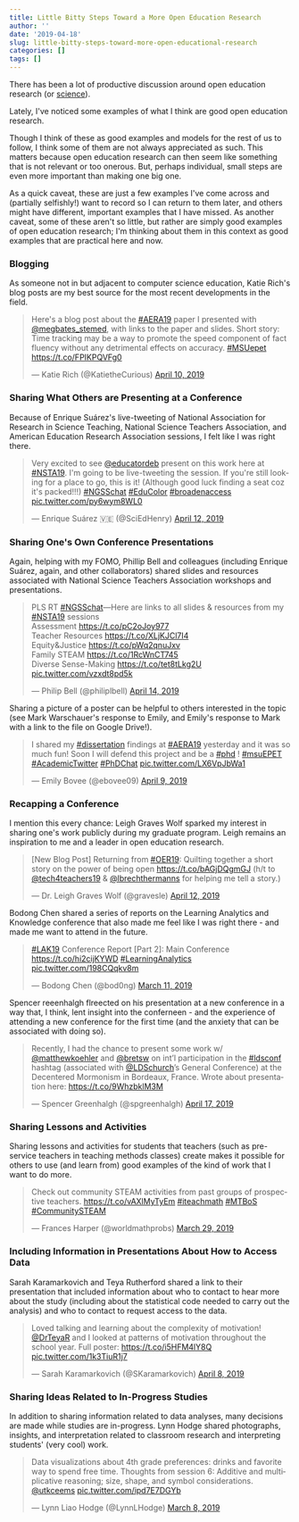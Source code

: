 ```yaml
---
title: Little Bitty Steps Toward a More Open Education Research
author: ''
date: '2019-04-18'
slug: little-bitty-steps-toward-more-open-educational-research
categories: []
tags: []
---
```


There has been a lot of productive discussion around open education research (or [science](https://journals.sagepub.com/doi/full/10.1177/2332858418787466)). 

Lately, I've noticed some examples of what I think are good open education research. 

Though I think of these as good examples and models for the rest of us to follow, I think some of them are not always appreciated as such. This matters because open education research can then seem like something that is not relevant or too onerous. But, perhaps individual, small steps are even more important than making one big one.

As a quick caveat, these are just a few examples I've come across and (partially selfishly!) want to record so I can return to them later, and others might have different, important examples that I have missed. As another caveat, some of these aren't so little, but rather are simply good examples of open education research; I'm thinking about them in this context as good examples that are practical here and now.

### Blogging

As someone not in but adjacent to computer science education, Katie Rich's blog posts are my best source for the most recent developments in the field. 

<blockquote class="twitter-tweet" data-lang="en"><p lang="en" dir="ltr">Here&#39;s a blog post about the <a href="https://twitter.com/hashtag/AERA19?src=hash&amp;ref_src=twsrc%5Etfw">#AERA19</a> paper I presented with <a href="https://twitter.com/megbates_stemed?ref_src=twsrc%5Etfw">@megbates_stemed</a>, with links to the paper and slides. Short story: Time tracking may be a way to promote the speed component of fact fluency without any detrimental effects on accuracy. <a href="https://twitter.com/hashtag/MSUepet?src=hash&amp;ref_src=twsrc%5Etfw">#MSUepet</a> <a href="https://t.co/FPIKPQVFg0">https://t.co/FPIKPQVFg0</a></p>&mdash; Katie Rich (@KatietheCurious) <a href="https://twitter.com/KatietheCurious/status/1115990827598319616?ref_src=twsrc%5Etfw">April 10, 2019</a></blockquote>
<script async src="https://platform.twitter.com/widgets.js" charset="utf-8"></script>

### Sharing What Others are Presenting at a Conference

Because of Enrique Suárez's live-tweeting of National Association for Research in Science Teaching, National Science Teachers Association, and American Education Research Association sessions, I felt like I was right there. 

<blockquote class="twitter-tweet" data-lang="en"><p lang="en" dir="ltr">Very excited to see <a href="https://twitter.com/educatordeb?ref_src=twsrc%5Etfw">@educatordeb</a> present on this work here at <a href="https://twitter.com/hashtag/NSTA19?src=hash&amp;ref_src=twsrc%5Etfw">#NSTA19</a>. I&#39;m going to be live-tweeting the session. If you&#39;re still looking for a place to go, this is it! (Although good luck finding a seat coz it&#39;s packed!!!) <a href="https://twitter.com/hashtag/NGSSchat?src=hash&amp;ref_src=twsrc%5Etfw">#NGSSchat</a> <a href="https://twitter.com/hashtag/EduColor?src=hash&amp;ref_src=twsrc%5Etfw">#EduColor</a> <a href="https://twitter.com/hashtag/broadenaccess?src=hash&amp;ref_src=twsrc%5Etfw">#broadenaccess</a> <a href="https://t.co/py6wym8WL0">pic.twitter.com/py6wym8WL0</a></p>&mdash; Enrique Suárez 🇻🇪 (@SciEdHenry) <a href="https://twitter.com/SciEdHenry/status/1116823845296590848?ref_src=twsrc%5Etfw">April 12, 2019</a></blockquote>
<script async src="https://platform.twitter.com/widgets.js" charset="utf-8"></script>

### Sharing One's Own Conference Presentations

Again, helping with my FOMO, Phillip Bell and colleagues (including Enrique Suárez, again, and other collaborators) shared slides and resources associated with National Science Teachers Association workshops and presentations.

<blockquote class="twitter-tweet" data-lang="en"><p lang="en" dir="ltr">PLS RT <a href="https://twitter.com/hashtag/NGSSchat?src=hash&amp;ref_src=twsrc%5Etfw">#NGSSchat</a>—Here are links to all slides &amp; resources from my <a href="https://twitter.com/hashtag/NSTA19?src=hash&amp;ref_src=twsrc%5Etfw">#NSTA19</a> sessions<br>Assessment <a href="https://t.co/pC2oJoy977">https://t.co/pC2oJoy977</a><br>Teacher Resources <a href="https://t.co/XLjKJCl7I4">https://t.co/XLjKJCl7I4</a><br>Equity&amp;Justice <a href="https://t.co/pWq2qnuJxv">https://t.co/pWq2qnuJxv</a><br>Family STEAM <a href="https://t.co/1RcWnCT745">https://t.co/1RcWnCT745</a><br>Diverse Sense-Making <a href="https://t.co/tet8tLkg2U">https://t.co/tet8tLkg2U</a> <a href="https://t.co/vzxdt8pd5k">pic.twitter.com/vzxdt8pd5k</a></p>&mdash; Philip Bell (@philiplbell) <a href="https://twitter.com/philiplbell/status/1117536458078851074?ref_src=twsrc%5Etfw">April 14, 2019</a></blockquote>
<script async src="https://platform.twitter.com/widgets.js" charset="utf-8"></script>

Sharing a picture of a poster can be helpful to others interested in the topic (see Mark Warschauer's response to Emily, and Emily's response to Mark with a link to the file on Google Drive!).

<blockquote class="twitter-tweet" data-lang="en"><p lang="en" dir="ltr">I shared my <a href="https://twitter.com/hashtag/dissertation?src=hash&amp;ref_src=twsrc%5Etfw">#dissertation</a> findings at <a href="https://twitter.com/hashtag/AERA19?src=hash&amp;ref_src=twsrc%5Etfw">#AERA19</a> yesterday and it was so much fun! Soon I will defend this project and be a <a href="https://twitter.com/hashtag/phd?src=hash&amp;ref_src=twsrc%5Etfw">#phd</a> ! <a href="https://twitter.com/hashtag/msuEPET?src=hash&amp;ref_src=twsrc%5Etfw">#msuEPET</a> <a href="https://twitter.com/hashtag/AcademicTwitter?src=hash&amp;ref_src=twsrc%5Etfw">#AcademicTwitter</a> <a href="https://twitter.com/hashtag/PhDChat?src=hash&amp;ref_src=twsrc%5Etfw">#PhDChat</a> <a href="https://t.co/LX6VpJbWa1">pic.twitter.com/LX6VpJbWa1</a></p>&mdash; Emily Bovee (@ebovee09) <a href="https://twitter.com/ebovee09/status/1115672314211913728?ref_src=twsrc%5Etfw">April 9, 2019</a></blockquote>
<script async src="https://platform.twitter.com/widgets.js" charset="utf-8"></script>

### Recapping a Conference

I mention this every chance: Leigh Graves Wolf sparked my interest in sharing one's work publicly during my graduate program. Leigh remains an inspiration to me and a leader in open education research.

<blockquote class="twitter-tweet" data-lang="en"><p lang="en" dir="ltr">[New Blog Post] Returning from <a href="https://twitter.com/hashtag/OER19?src=hash&amp;ref_src=twsrc%5Etfw">#OER19</a>: Quilting together a short story on the power of being open <a href="https://t.co/bAGjDQgmGJ">https://t.co/bAGjDQgmGJ</a> (h/t to <a href="https://twitter.com/tech4teachers19?ref_src=twsrc%5Etfw">@tech4teachers19</a> &amp; <a href="https://twitter.com/lbrechthermanns?ref_src=twsrc%5Etfw">@lbrechthermanns</a> for helping me tell a story.)</p>&mdash; Dr. Leigh Graves Wolf (@gravesle) <a href="https://twitter.com/gravesle/status/1116727181906993152?ref_src=twsrc%5Etfw">April 12, 2019</a></blockquote>
<script async src="https://platform.twitter.com/widgets.js" charset="utf-8"></script>

Bodong Chen shared a series of reports on the Learning Analytics and Knowledge conference that also made me feel like I was right there - and made me want to attend in the future.

<blockquote class="twitter-tweet" data-lang="en"><p lang="en" dir="ltr"><a href="https://twitter.com/hashtag/LAK19?src=hash&amp;ref_src=twsrc%5Etfw">#LAK19</a> Conference Report [Part 2]: Main Conference <a href="https://t.co/hi2cijKYWD">https://t.co/hi2cijKYWD</a> <a href="https://twitter.com/hashtag/LearningAnalytics?src=hash&amp;ref_src=twsrc%5Etfw">#LearningAnalytics</a> <a href="https://t.co/198CQqkv8m">pic.twitter.com/198CQqkv8m</a></p>&mdash; Bodong Chen (@bod0ng) <a href="https://twitter.com/bod0ng/status/1105103340327833600?ref_src=twsrc%5Etfw">March 11, 2019</a></blockquote>
<script async src="https://platform.twitter.com/widgets.js" charset="utf-8"></script>

Spencer reeenhalgh flreected on his presentation at a new conference in a way that, I think, lent insight into the conferneen - and the experience of attending a new conference for the first time (and the anxiety that can be associated with doing so).

<blockquote class="twitter-tweet" data-lang="en"><p lang="en" dir="ltr">Recently, I had the chance to present some work w/ <a href="https://twitter.com/matthewkoehler?ref_src=twsrc%5Etfw">@matthewkoehler</a> and <a href="https://twitter.com/bretsw?ref_src=twsrc%5Etfw">@bretsw</a> on int’l participation in the <a href="https://twitter.com/hashtag/ldsconf?src=hash&amp;ref_src=twsrc%5Etfw">#ldsconf</a> hashtag (associated with <a href="https://twitter.com/LDSchurch?ref_src=twsrc%5Etfw">@LDSchurch</a>’s General Conference) at the Decentered Mormonism in Bordeaux, France. Wrote about presentation here: <a href="https://t.co/9WhzbklM3M">https://t.co/9WhzbklM3M</a></p>&mdash; Spencer Greenhalgh (@spgreenhalgh) <a href="https://twitter.com/spgreenhalgh/status/1118537457576886272?ref_src=twsrc%5Etfw">April 17, 2019</a></blockquote>
<script async src="https://platform.twitter.com/widgets.js" charset="utf-8"></script>

### Sharing Lessons and Activities

Sharing lessons and activities for students that teachers (such as pre-service teachers in teaching methods classes) create makes it possible for others to use (and learn from) good examples of the kind of work that I want to do more.

<blockquote class="twitter-tweet" data-lang="en"><p lang="en" dir="ltr">Check out community STEAM activities from past groups of prospective teachers. <a href="https://t.co/vAXlMyTyEm">https://t.co/vAXlMyTyEm</a> <a href="https://twitter.com/hashtag/iteachmath?src=hash&amp;ref_src=twsrc%5Etfw">#iteachmath</a> <a href="https://twitter.com/hashtag/MTBoS?src=hash&amp;ref_src=twsrc%5Etfw">#MTBoS</a> <a href="https://twitter.com/hashtag/CommunitySTEAM?src=hash&amp;ref_src=twsrc%5Etfw">#CommunitySTEAM</a></p>&mdash; Frances Harper (@worldmathprobs) <a href="https://twitter.com/worldmathprobs/status/1111676103033278467?ref_src=twsrc%5Etfw">March 29, 2019</a></blockquote>
<script async src="https://platform.twitter.com/widgets.js" charset="utf-8"></script>

### Including Information in Presentations About How to Access Data

Sarah Karamarkovich and Teya Rutherford shared a link to their presentation that included information about who to contact to hear more about the study (including about the statistical code needed to carry out the analysis) and who to contact to request access to the data. 

<blockquote class="twitter-tweet" data-lang="en"><p lang="en" dir="ltr">Loved talking and learning about the complexity of motivation! <a href="https://twitter.com/DrTeyaR?ref_src=twsrc%5Etfw">@DrTeyaR</a> and I looked at patterns of motivation throughout the school year. Full poster: <a href="https://t.co/i5HFM4lY8Q">https://t.co/i5HFM4lY8Q</a> <a href="https://t.co/1k3TiuR1j7">pic.twitter.com/1k3TiuR1j7</a></p>&mdash; Sarah Karamarkovich (@SKaramarkovich) <a href="https://twitter.com/SKaramarkovich/status/1115398668687937542?ref_src=twsrc%5Etfw">April 8, 2019</a></blockquote>
<script async src="https://platform.twitter.com/widgets.js" charset="utf-8"></script>

### Sharing Ideas Related to In-Progress Studies

In addition to sharing information related to data analyses, many decisions are made while studies are in-progress. Lynn Hodge shared photographs, insights, and interpretation related to classroom research and interpreting students' (very cool) work.

<blockquote class="twitter-tweet" data-lang="en"><p lang="en" dir="ltr">Data visualizations about 4th grade preferences: drinks and favorite way to spend free time. Thoughts from session 6: Additive and multiplicative reasoning; size, shape, and symbol considerations. <a href="https://twitter.com/utkceems?ref_src=twsrc%5Etfw">@utkceems</a> <a href="https://t.co/ipd7E7DGYb">pic.twitter.com/ipd7E7DGYb</a></p>&mdash; Lynn Liao Hodge (@LynnLHodge) <a href="https://twitter.com/LynnLHodge/status/1104040453593288709?ref_src=twsrc%5Etfw">March 8, 2019</a></blockquote>
<script async src="https://platform.twitter.com/widgets.js" charset="utf-8"></script>